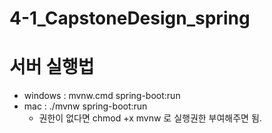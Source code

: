 # 4-1_CapstoneDesign_spring

# 서버 실행법
- windows : mvnw.cmd spring-boot:run
- mac : ./mvnw spring-boot:run
  -   권한이 없다면 chmod +x mvnw 로 실행권한 부여해주면 됨.
